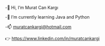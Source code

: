  -👋 Hi, I’m Murat Can Kargı
 
 -🌱 I’m currently learning Java and Python
 
 -📫 muratcankargi@hotmail.com
 
 👉 https://www.linkedin.com/in/muratcankargi
<!---
muratcankargi/muratcankargi is a ✨ special ✨ repository because its `README.md` (this file) appears on your GitHub profile.
You can click the Preview link to take a look at your changes.
--->
